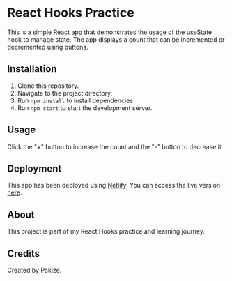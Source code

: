 # React Hooks Practice

This is a simple React app that demonstrates the usage of the useState hook to manage state. The app displays a count that can be incremented or decremented using buttons.

## Installation

1. Clone this repository.
2. Navigate to the project directory.
3. Run `npm install` to install dependencies.
4. Run `npm start` to start the development server.

## Usage

Click the "+" button to increase the count and the "-" button to decrease it.

## Deployment

This app has been deployed using [Netlify](https://www.netlify.com/). You can access the live version [here]([https://your-netlify-app-url.netlify.app/](https://my-react-hook.netlify.app/)).

## About

This project is part of my React Hooks practice and learning journey.

## Credits

Created by Pakize.
